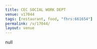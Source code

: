 ```yaml
---
title: CEC SOCIAL WORK DEPT
venue: v17044
tags: [restaurant, food, "fhrs:661654"]
permalink: /v/17044/
layout: venue
---
```

null